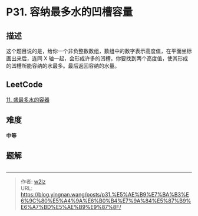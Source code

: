 # P31. 容纳最多水的凹槽容量


<!--more-->

## 描述

这个题目说的是，给你一个非负整数数组，数组中的数字表示高度值，在平面坐标画出来后，连同 X 轴一起，会形成许多的凹槽。你要找到两个高度值，使其形成的凹槽所能容纳的水最多。最后返回容纳的水量。

## LeetCode

[11. 盛最多水的容器](https://leetcode.cn/problems/container-with-most-water/description/)

## 难度

**中等**

## 题解

```java

```


---

> 作者: [w2lz](https://github.com/w2lz)  
> URL: https://blog.yingnan.wang/posts/p31.%E5%AE%B9%E7%BA%B3%E6%9C%80%E5%A4%9A%E6%B0%B4%E7%9A%84%E5%87%B9%E6%A7%BD%E5%AE%B9%E9%87%8F/  

